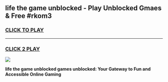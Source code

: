 
## life the game unblocked - Play Unblocked Gmaes & Free #rkom3
<h3>
<a href="https://news.freeplayer.one?title=life_the_game_unblocked&ref=03M">CLICK TO PLAY</a></h3>
<hr>

<h3>
<a href="https://news.freeplayer.one?title=life_the_game_unblocked&ref=03M">CLICK 2 PLAY</a>
  
</h3>

<a href="https://news.freeplayer.one?title=life_the_game_unblocked&ref=03M"><img src="https://clearcache.store/games.png"></a>


**life the game unblocked games unblocked: Your Gateway to Fun and Accessible Online Gaming**
